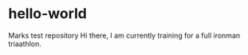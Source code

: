 # hello-world
Marks test repository
Hi there, I am currently training for a full ironman triaathlon. 
